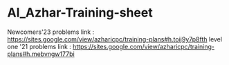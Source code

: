 ﻿# Al_Azhar-Training-sheet
 Newcomers'23 problems link : https://sites.google.com/view/azharicpc/training-plans#h.toij9y7p8fth
 level one '21 problems link : https://sites.google.com/view/azharicpc/training-plans#h.mebvngw177bi
